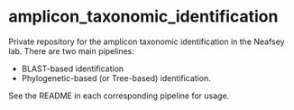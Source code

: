 # amplicon_taxonomic_identification
Private repository for the amplicon taxonomic identification in the Neafsey lab. There are two main pipelines:
* BLAST-based identification
* Phylogenetic-based (or Tree-based) identification.

See the README in each corresponding pipeline for usage.
